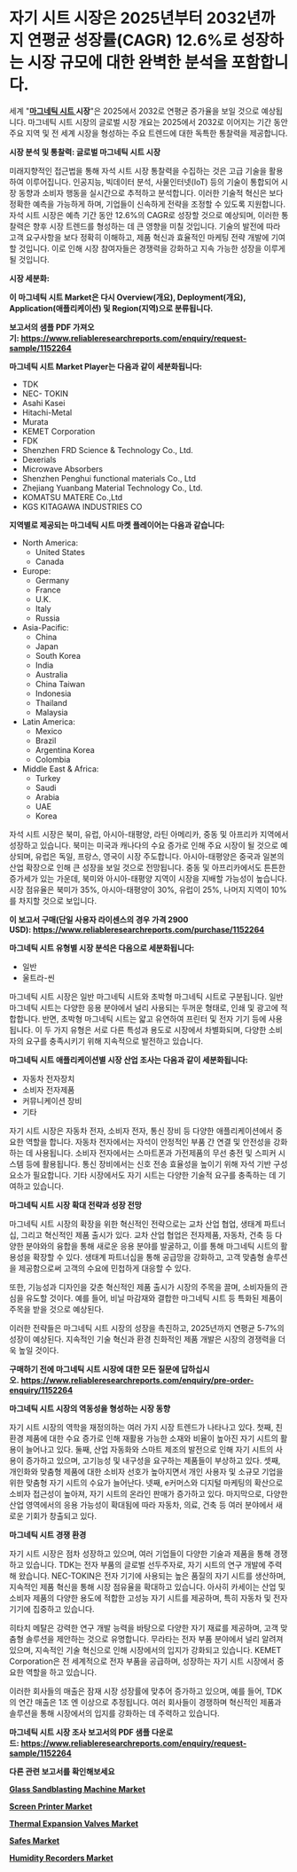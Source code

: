 <p><h1>자기 시트 시장은 2025년부터 2032년까지 연평균 성장률(CAGR) 12.6%로 성장하는 시장 규모에 대한 완벽한 분석을 포함합니다.</h1></p><p>세계 "<strong><a href="https://www.reliableresearchreports.com/magnetic-sheet-r1152264?utm_campaign=105&utm_medium=8&utm_source=Github&utm_content=ia&utm_term=18022025&utm_id=magnetic-sheet">마그네틱 시트&nbsp;</a></strong><strong>시장</strong>"은 2025에서 2032로 연평균 증가율을 보일 것으로 예상됩니다. 마그네틱 시트 시장의 글로벌 시장 개요는 2025에서 2032로 이어지는 기간 동안 주요 지역 및 전 세계 시장을 형성하는 주요 트렌드에 대한 독특한 통찰력을 제공합니다.</p>
<p><strong>시장 분석 및 통찰력: 글로벌 마그네틱 시트 시장</strong></p>
<p><p>미래지향적인 접근법을 통해 자석 시트 시장 통찰력을 수집하는 것은 고급 기술을 활용하여 이루어집니다. 인공지능, 빅데이터 분석, 사물인터넷(IoT) 등의 기술이 통합되어 시장 동향과 소비자 행동을 실시간으로 추적하고 분석합니다. 이러한 기술적 혁신은 보다 정확한 예측을 가능하게 하며, 기업들이 신속하게 전략을 조정할 수 있도록 지원합니다. 자석 시트 시장은 예측 기간 동안 12.6%의 CAGR로 성장할 것으로 예상되며, 이러한 통찰력은 향후 시장 트렌드를 형성하는 데 큰 영향을 미칠 것입니다. 기술의 발전에 따라 고객 요구사항을 보다 정확히 이해하고, 제품 혁신과 효율적인 마케팅 전략 개발에 기여할 것입니다. 이로 인해 시장 참여자들은 경쟁력을 강화하고 지속 가능한 성장을 이루게 될 것입니다.</p><a href="%7CAUTHORITHY_DOMAIN_URL%7C?utm_campaign=105&utm_medium=8&utm_source=Github&utm_content=ia&utm_term=18022025&utm_id=magnetic-sheet"></a></p>
<p><strong>시장 세분화:</strong></p>
<p><strong>이 마그네틱 시트 Market은 다시 Overview(개요), Deployment(개요), Application(애플리케이션) 및 Region(지역)으로 분류됩니다.</strong></p>
<p><strong>보고서의 샘플 PDF 가져오기:&nbsp;<a href="https://www.reliableresearchreports.com/enquiry/request-sample/1152264?utm_campaign=105&utm_medium=8&utm_source=Github&utm_content=ia&utm_term=18022025&utm_id=magnetic-sheet">https://www.reliableresearchreports.com/enquiry/request-sample/1152264</a></strong><strong></strong></p>
<p><strong>마그네틱 시트 Market Player는 다음과 같이 세분화됩니다:</strong></p>
<p><ul><li>TDK</li><li>NEC- TOKIN</li><li>Asahi Kasei</li><li>Hitachi-Metal</li><li>Murata</li><li>KEMET Corporation</li><li>FDK</li><li>Shenzhen FRD Science & Technology Co., Ltd.</li><li>Dexerials</li><li>Microwave Absorbers</li><li>Shenzhen Penghui functional materials Co., Ltd</li><li>Zhejiang Yuanbang Material Technology Co., Ltd.</li><li>KOMATSU MATERE Co.,Ltd</li><li>KGS KITAGAWA INDUSTRIES CO</li></ul></p>
<p><strong>지역별로 제공되는 마그네틱 시트 마켓 플레이어는 다음과 같습니다:</strong></p>
<p><ul>
    <li>
        North America:
        <ul>
            <li>United States</li>
            <li>Canada</li>
        </ul>
    </li>
    <li>
        Europe:
        <ul>
            <li>Germany</li>
            <li>France</li>
            <li>U.K.</li>
            <li>Italy</li>
            <li>Russia</li>
        </ul>
    </li>
    <li>
        Asia-Pacific:
        <ul>
            <li>China</li>
            <li>Japan</li>
            <li>South Korea</li>
            <li>India</li>
            <li>Australia</li>
            <li>China Taiwan</li>
            <li>Indonesia</li>
            <li>Thailand</li>
            <li>Malaysia</li>
        </ul>
    </li>
    <li>
        Latin America:
        <ul>
            <li>Mexico</li>
            <li>Brazil</li>
            <li>Argentina Korea</li>
            <li>Colombia</li>
        </ul>
    </li>
    <li>
        Middle East & Africa:
        <ul>
            <li>Turkey</li>
            <li>Saudi</li>
            <li>Arabia</li>
            <li>UAE</li>
            <li>Korea</li>
        </ul>
    </li>
    </ul></p>
<p><p>자석 시트 시장은 북미, 유럽, 아시아-태평양, 라틴 아메리카, 중동 및 아프리카 지역에서 성장하고 있습니다. 북미는 미국과 캐나다의 수요 증가로 인해 주요 시장이 될 것으로 예상되며, 유럽은 독일, 프랑스, 영국이 시장 주도합니다. 아시아-태평양은 중국과 일본의 산업 확장으로 인해 큰 성장을 보일 것으로 전망됩니다. 중동 및 아프리카에서도 튼튼한 증가세가 있는 가운데, 북미와 아시아-태평양 지역이 시장을 지배할 가능성이 높습니다. 시장 점유율은 북미가 35%, 아시아-태평양이 30%, 유럽이 25%, 나머지 지역이 10%를 차지할 것으로 보입니다.</p></p>
<p><strong>이 보고서 구매(단일 사용자 라이센스의 경우 가격 2900 USD):&nbsp;<a href="https://www.reliableresearchreports.com/purchase/1152264?utm_campaign=105&utm_medium=8&utm_source=Github&utm_content=ia&utm_term=18022025&utm_id=magnetic-sheet">https://www.reliableresearchreports.com/purchase/1152264</a></strong></p>
<p><strong>마그네틱 시트 유형별 시장 분석은 다음으로 세분화됩니다:</strong></p>
<p><ul><li>일반</li><li>울트라-씬</li></ul></p>
<p><p>마그네틱 시트 시장은 일반 마그네틱 시트와 초박형 마그네틱 시트로 구분됩니다. 일반 마그네틱 시트는 다양한 응용 분야에서 널리 사용되는 두꺼운 형태로, 인쇄 및 광고에 적합합니다. 반면, 초박형 마그네틱 시트는 얇고 유연하여 프린터 및 전자 기기 등에 사용됩니다. 이 두 가지 유형은 서로 다른 특성과 용도로 시장에서 차별화되며, 다양한 소비자의 요구를 충족시키기 위해 지속적으로 발전하고 있습니다.</p></p>
<p><strong>마그네틱 시트 애플리케이션별 시장 산업 조사는 다음과 같이 세분화됩니다:</strong></p>
<p><ul><li>자동차 전자장치</li><li>소비자 전자제품</li><li>커뮤니케이션 장비</li><li>기타</li></ul></p>
<p><p>자기 시트 시장은 자동차 전자, 소비자 전자, 통신 장비 등 다양한 애플리케이션에서 중요한 역할을 합니다. 자동차 전자에서는 자석이 안정적인 부품 간 연결 및 안전성을 강화하는 데 사용됩니다. 소비자 전자에서는 스마트폰과 가전제품의 무선 충전 및 스피커 시스템 등에 활용됩니다. 통신 장비에서는 신호 전송 효율성을 높이기 위해 자석 기반 구성 요소가 필요합니다. 기타 시장에서도 자기 시트는 다양한 기술적 요구를 충족하는 데 기여하고 있습니다.</p></p>
<p><strong>마그네틱 시트 시장 확대 전략과 성장 전망</strong></p>
<p><p>마그네틱 시트 시장의 확장을 위한 혁신적인 전략으로는 교차 산업 협업, 생태계 파트너십, 그리고 혁신적인 제품 출시가 있다. 교차 산업 협업은 전자제품, 자동차, 건축 등 다양한 분야와의 융합을 통해 새로운 응용 분야를 발굴하고, 이를 통해 마그네틱 시트의 활용성을 확장할 수 있다. 생태계 파트너십을 통해 공급망을 강화하고, 고객 맞춤형 솔루션을 제공함으로써 고객의 수요에 민첩하게 대응할 수 있다.</p><p>또한, 기능성과 디자인을 갖춘 혁신적인 제품 출시가 시장의 주목을 끌며, 소비자들의 관심을 유도할 것이다. 예를 들어, 비닐 마감재와 결합한 마그네틱 시트 등 특화된 제품이 주목을 받을 것으로 예상된다. </p><p>이러한 전략들은 마그네틱 시트 시장의 성장을 촉진하고, 2025년까지 연평균 5-7%의 성장이 예상된다. 지속적인 기술 혁신과 환경 친화적인 제품 개발은 시장의 경쟁력을 더욱 높일 것이다.</p></p>
<p><strong>구매하기 전에 마그네틱 시트 시장에 대한 모든 질문에 답하십시오.&nbsp;<a href="https://www.reliableresearchreports.com/enquiry/pre-order-enquiry/1152264?utm_campaign=105&utm_medium=8&utm_source=Github&utm_content=ia&utm_term=18022025&utm_id=magnetic-sheet">https://www.reliableresearchreports.com/enquiry/pre-order-enquiry/1152264</a></strong><strong></strong></p>
<p><strong>마그네틱 시트 시장의 역동성을 형성하는 시장 동향</strong></p>
<p><p>자기 시트 시장의 역학을 재정의하는 여러 가지 시장 트렌드가 나타나고 있다. 첫째, 친환경 제품에 대한 수요 증가로 인해 재활용 가능한 소재와 비율이 높아진 자기 시트의 활용이 늘어나고 있다. 둘째, 산업 자동화와 스마트 제조의 발전으로 인해 자기 시트의 사용이 증가하고 있으며, 고기능성 및 내구성을 요구하는 제품들이 부상하고 있다. 셋째, 개인화와 맞춤형 제품에 대한 소비자 선호가 높아지면서 개인 사용자 및 소규모 기업을 위한 맞춤형 자기 시트의 수요가 늘어난다. 넷째, e커머스와 디지털 마케팅의 확산으로 소비자 접근성이 높아져, 자기 시트의 온라인 판매가 증가하고 있다. 마지막으로, 다양한 산업 영역에서의 응용 가능성이 확대됨에 따라 자동차, 의료, 건축 등 여러 분야에서 새로운 기회가 창출되고 있다.</p></p>
<p><strong>마그네틱 시트 경쟁 환경</strong></p>
<p><p>자기 시트 시장은 점차 성장하고 있으며, 여러 기업들이 다양한 기술과 제품을 통해 경쟁하고 있습니다. TDK는 전자 부품의 글로벌 선두주자로, 자기 시트의 연구 개발에 주력해 왔습니다. NEC-TOKIN은 전자 기기에 사용되는 높은 품질의 자기 시트를 생산하며, 지속적인 제품 혁신을 통해 시장 점유율을 확대하고 있습니다. 아사히 카세이는 산업 및 소비자 제품의 다양한 용도에 적합한 고성능 자기 시트를 제공하며, 특히 자동차 및 전자 기기에 집중하고 있습니다.</p><p>히타치 메탈은 강력한 연구 개발 능력을 바탕으로 다양한 자기 재료를 제공하며, 고객 맞춤형 솔루션을 제안하는 것으로 유명합니다. 무라타는 전자 부품 분야에서 널리 알려져 있으며, 지속적인 기술 혁신으로 인해 시장에서의 입지가 강화되고 있습니다. KEMET Corporation은 전 세계적으로 전자 부품을 공급하며, 성장하는 자기 시트 시장에서 중요한 역할을 하고 있습니다.</p><p>이러한 회사들의 매출은 잠재 시장 성장률에 맞추어 증가하고 있으며, 예를 들어, TDK의 연간 매출은 1조 엔 이상으로 추정됩니다. 여러 회사들이 경쟁하며 혁신적인 제품과 솔루션을 통해 시장에서의 입지를 강화하는 데 주력하고 있습니다.</p></p>
<p><strong>마그네틱 시트 시장 조사 보고서의 PDF 샘플 다운로드:&nbsp;<a href="https://www.reliableresearchreports.com/enquiry/request-sample/1152264?utm_campaign=105&utm_medium=8&utm_source=Github&utm_content=ia&utm_term=18022025&utm_id=magnetic-sheet">https://www.reliableresearchreports.com/enquiry/request-sample/1152264</a></strong></p>
<p><strong></strong></p>
<p><strong></strong></p>
<p><strong></strong></p>
<p><strong></strong></p>
<p><strong>다른 관련 보고서를 확인해보세요</strong></p>
<p><strong><p><a href="https://github.com/boluluhabeel/Market-Research-Report-List-1/blob/main/glass-sandblasting-machine-market.md?utm_campaign=105&utm_medium=8&utm_source=Github&utm_content=ia&utm_term=18022025&utm_id=magnetic-sheet">Glass Sandblasting Machine Market</a></p><p><a href="https://github.com/tsiteymargat/Market-Research-Report-List-1/blob/main/screen-printer-market.md?utm_campaign=105&utm_medium=8&utm_source=Github&utm_content=ia&utm_term=18022025&utm_id=magnetic-sheet">Screen Printer Market</a></p><p><a href="https://github.com/duscarajlha/Market-Research-Report-List-1/blob/main/thermal-expansion-valves-market.md?utm_campaign=105&utm_medium=8&utm_source=Github&utm_content=ia&utm_term=18022025&utm_id=magnetic-sheet">Thermal Expansion Valves Market</a></p><p><a href="https://github.com/zurubting/Market-Research-Report-List-1/blob/main/safes-market.md?utm_campaign=105&utm_medium=8&utm_source=Github&utm_content=ia&utm_term=18022025&utm_id=magnetic-sheet">Safes Market</a></p><p><a href="https://github.com/ariyilmelzar/Market-Research-Report-List-1/blob/main/humidity-recorders-market.md?utm_campaign=105&utm_medium=8&utm_source=Github&utm_content=ia&utm_term=18022025&utm_id=magnetic-sheet">Humidity Recorders Market</a></p></strong></p>